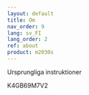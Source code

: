 ```yaml
---
layout: default
title: Om
nav_order: 9
lang: sv_FI
lang_order: 2
ref: about
product: m2030s
---
```


Ursprungliga instruktioner

K4GB69M7V2
